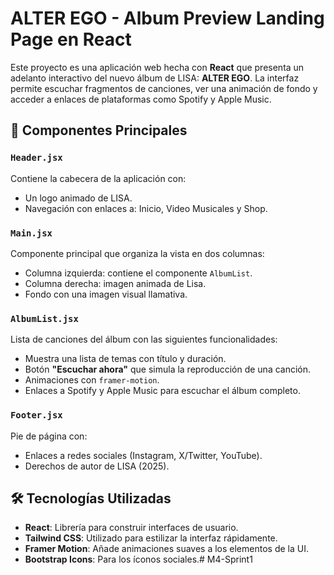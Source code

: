 # ALTER EGO - Album Preview Landing Page en React

Este proyecto es una aplicación web hecha con **React** que presenta un adelanto interactivo del nuevo álbum de LISA: **ALTER EGO**. La interfaz permite escuchar fragmentos de canciones, ver una animación de fondo y acceder a enlaces de plataformas como Spotify y Apple Music.

## 🧩 Componentes Principales

### `Header.jsx`
Contiene la cabecera de la aplicación con:
- Un logo animado de LISA.
- Navegación con enlaces a: Inicio, Video Musicales y Shop.

### `Main.jsx`
Componente principal que organiza la vista en dos columnas:
- Columna izquierda: contiene el componente `AlbumList`.
- Columna derecha: imagen animada de Lisa.
- Fondo con una imagen visual llamativa.

### `AlbumList.jsx`
Lista de canciones del álbum con las siguientes funcionalidades:
- Muestra una lista de temas con título y duración.
- Botón **"Escuchar ahora"** que simula la reproducción de una canción.
- Animaciones con `framer-motion`.
- Enlaces a Spotify y Apple Music para escuchar el álbum completo.

### `Footer.jsx`
Pie de página con:
- Enlaces a redes sociales (Instagram, X/Twitter, YouTube).
- Derechos de autor de LISA (2025).

## 🛠️ Tecnologías Utilizadas

- **React**: Librería para construir interfaces de usuario.
- **Tailwind CSS**: Utilizado para estilizar la interfaz rápidamente.
- **Framer Motion**: Añade animaciones suaves a los elementos de la UI.
- **Bootstrap Icons**: Para los íconos sociales.# M4-Sprint1
